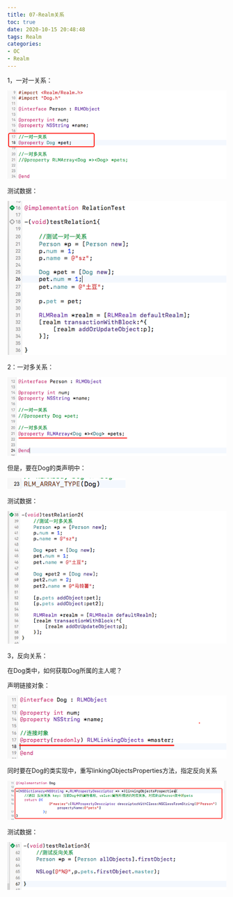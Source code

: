 ```yaml
---
title: 07-Realm关系
toc: true
date: 2020-10-15 20:48:48
tags: Realm
categories:
- OC
- Realm
---
```



1，一对一关系：

![](07-Realm关系/07_001.png)

测试数据：

![](07-Realm关系/07_002.png)

2：一对多关系：

![](07-Realm关系/07_003.png)

但是，要在Dog的类声明中：

![](07-Realm关系/07_004.png)

测试数据：

![](07-Realm关系/07_005.png)

3，反向关系：

在Dog类中，如何获取Dog所属的主人呢？

声明链接对象：

![](07-Realm关系/07_006.png)

同时要在Dog的类实现中，重写linkingObjectsProperties方法，指定反向关系

![](07-Realm关系/07_007.png)

测试数据：

![](07-Realm关系/07_008.png)

